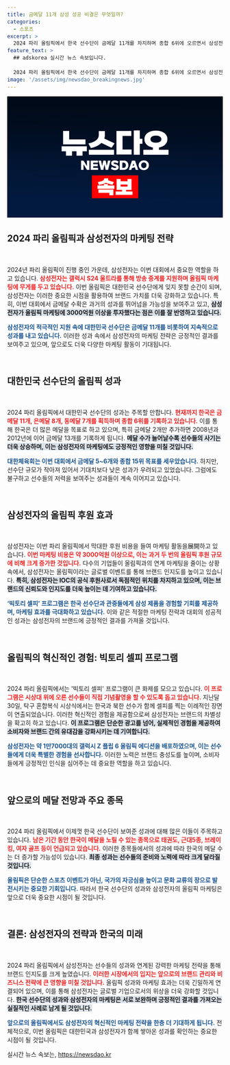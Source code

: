 ```yaml
---
title: 금메달 11개 삼성 성공 비결은 무엇일까?
categories:
  - 스포츠
excerpt: >
  2024 파리 올림픽에서 한국 선수단이 금메달 11개를 차지하며 종합 6위에 오르면서 삼성전자는 올림픽 마케팅의 효과를 톡톡히 보고 있다. 빅토리 셀피 프로그램이 화제를 모으는 가운데, 삼성의 후원은 과거보다 세 배 늘어난 3000억원을 기록했다.
feature_text: >
  ## adskorea 실시간 뉴스 속보입니다.

  2024 파리 올림픽에서 한국 선수단이 금메달 11개를 차지하며 종합 6위에 오르면서 삼성전자는 올림픽 마케팅의 효과를 톡톡히 보고 있다. 빅토리 셀피 프로그램이 화제를 모으는 가운데, 삼성의 후원은 과거보다 세 배 늘어난 3000억원을 기록했다.
image: '/assets/img/newsdao_breakingnews.jpg'
---
```


<p><img src="/assets/img/newsdao_breakingnews.jpg" alt="adskorea 속보" /></p>

<h2 data-ke-size="size26">2024 파리 올림픽과 삼성전자의 마케팅 전략</h2>

<p data-ke-size="size16">&nbsp;</p>

<p>2024년 파리 올림픽이 진행 중인 가운데, 삼성전자는 이번 대회에서 중요한 역할을 하고 있습니다. <b><span style="color: #ee2323;">삼성전자는 갤럭시 S24 울트라를 통해 방송 중계를 지원하며 올림픽 마케팅에 무게를 두고 있습니다.</span></b> 이번 올림픽은 대한민국 선수단에게 잊지 못할 순간이 되며, 삼성전자는 이러한 중요한 시점을 활용하여 브랜드 가치를 더욱 강화하고 있습니다. 특히, 이번 대회에서 금메달 수확은 과거의 성과를 뛰어넘을 가능성을 보여주고 있고, <b><span style="background-color: #21538527;">삼성전자가 올림픽 마케팅에 3000억원 이상을 투자했다는 점은 이를 잘 반영하고 있습니다.</span></b></p>

<p><b><span style="color: #1a5490;">삼성전자의 적극적인 지원 속에 대한민국 선수단은 금메달 11개를 비롯하여 지속적으로 성과를 내고 있습니다.</span></b> 이러한 성과 속에서 삼성전자의 마케팅 전략은 긍정적인 결과를 보여주고 있으며, 앞으로도 더욱 다양한 마케팅 활동이 기대됩니다.</p>

<p data-ke-size="size16">&nbsp;</p>

<h2 data-ke-size="size26">대한민국 선수단의 올림픽 성과</h2>

<p data-ke-size="size16">&nbsp;</p>

<p>2024 파리 올림픽에서 대한민국 선수단의 성과는 주목할 만합니다. <b><span style="color: #ee2323;">현재까지 한국은 금메달 11개, 은메달 8개, 동메달 7개를 획득하며 종합 6위를 기록하고 있습니다.</span></b> 이를 통해 한국은 더 많은 메달을 목표로 하고 있으며, 특히 금메달 2개만 추가하면 2008년과 2012년에 이어 금메달 13개를 기록하게 됩니다. <b><span style="background-color: #21538527;">메달 수가 늘어날수록 선수들의 사기는 더욱 상승하며, 이는 삼성전자의 마케팅에도 긍정적인 영향을 미칠 것입니다.</span></b></p>

<p><b><span style="color: #1a5490;">대한체육회는 이번 대회에서 금메달 5~6개와 종합 15위 목표를 세우았습니다.</span></b> 하지만, 선수단 규모가 작아져 있어서 기대치보다 낮은 성과가 우려되고 있었습니다. 그럼에도 불구하고 선수들의 저력을 보여주는 성과들이 계속 이어지고 있습니다.</p>

<p data-ke-size="size16">&nbsp;</p>

<h2 data-ke-size="size26">삼성전자의 올림픽 후원 효과</h2>

<p data-ke-size="size16">&nbsp;</p>

<p>삼성전자는 이번 파리 올림픽에서 막대한 후원 비용을 들여 마케팅 활동을展開하고 있습니다. <b><span style="color: #ee2323;">이번 마케팅 비용은 약 3000억원 이상으로, 이는 과거 두 번의 올림픽 후원 규모에 비해 크게 증가한 것입니다.</span></b> 다수의 기업들이 올림픽과의 연계 마케팅을 줄이는 상황 속에서, 삼성전자는 올림픽이라는 글로벌 이벤트를 통해 브랜드 인지도를 높이고 있습니다. <b><span style="background-color: #21538527;">특히, 삼성전자는 IOC의 공식 후원사로서 독점적인 위치를 차지하고 있으며, 이는 브랜드의 신뢰도와 인지도를 더욱 높이는 데 기여하고 있습니다.</span></b></p>

<p><b><span style="color: #1a5490;">‘빅토리 셀피’ 프로그램은 한국 선수단과 관중들에게 삼성 제품을 경험할 기회를 제공하며, 마케팅 효과를 극대화하고 있습니다.</span></b> 이와 같은 적절한 마케팅 전략과 대회의 성공적인 성과는 삼성전자의 브랜드에 긍정적인 결과를 가져올 것입니다.</p>

<p data-ke-size="size16">&nbsp;</p>

<h2 data-ke-size="size26">올림픽의 혁신적인 경험: 빅토리 셀피 프로그램</h2>

<p data-ke-size="size16">&nbsp;</p>

<p>2024 파리 올림픽에서는 '빅토리 셀피' 프로그램이 큰 화제를 모으고 있습니다. <b><span style="color: #ee2323;">이 프로그램은 시상대 위에 오른 선수들이 직접 기념촬영을 할 수 있도록 돕고 있습니다.</span></b> 지난달 30일, 탁구 혼합복식 시상식에서는 한국과 북한 선수가 함께 셀피를 찍는 이례적인 장면이 연출되었습니다. 이러한 혁신적인 경험을 제공함으로써 삼성전자는 브랜드의 차별성을 확고히 하고 있습니다. <b><span style="background-color: #21538527;">이 프로그램은 단순한 광고를 넘어, 실제적인 경험을 제공하여 소비자와 브랜드 간의 유대감을 강화시키는 데 기여합니다.</span></b></p>

<p><b><span style="color: #1a5490;">삼성전자는 약 1만7000대의 갤럭시 Z 플립 6 올림픽 에디션을 배포하였으며, 이는 선수들에게 더욱 특별한 경험을 선사합니다.</span></b> 이러한 노력은 브랜드 충성도를 높이며, 소비자들에게 긍정적인 인식을 심어주는 데 중요한 역할을 하고 있습니다.</p>

<p data-ke-size="size16">&nbsp;</p>

<h2 data-ke-size="size26">앞으로의 메달 전망과 주요 종목</h2>

<p data-ke-size="size16">&nbsp;</p>

<p>2024 파리 올림픽에서 이제껏 한국 선수단이 보여준 성과에 대해 많은 이들이 주목하고 있습니다. <b><span style="color: #ee2323;">남은 기간 동안 한국이 메달을 노릴 수 있는 종목으로 태권도, 근대5종, 브레이킹, 여자 골프 등이 언급되고 있습니다.</span></b> 이러한 종목들에서의 성과에 따라 한국의 메달 수는 더 증가할 가능성이 있습니다. <b><span style="background-color: #21538527;">최종 성과는 선수들의 준비와 노력에 따라 크게 달라질 것입니다.</span></b></p>

<p><b><span style="color: #1a5490;">올림픽은 단순한 스포츠 이벤트가 아닌, 국가의 자긍심을 높이고 문화 교류의 장으로 발전시키는 중요한 기회입니다.</span></b> 따라서 한국 선수단의 성과와 삼성전자의 올림픽 마케팅은 앞으로 더욱 중요한 시점이 될 것입니다. </p>

<p data-ke-size="size16">&nbsp;</p>

<h2 data-ke-size="size26">결론: 삼성전자의 전략과 한국의 미래</h2>

<p data-ke-size="size16">&nbsp;</p>

<p>2024 파리 올림픽에서 삼성전자는 선수들의 성과와 연계된 강력한 마케팅 전략을 통해 브랜드 인지도를 크게 높였습니다. <b><span style="color: #ee2323;">이러한 시장에서의 입지는 앞으로의 브랜드 관리와 비즈니스 전략에 큰 영향을 미칠 것입니다.</span></b> 올림픽 성과와 마케팅 효과는 더욱 긴밀하게 연결되어 있으며, 이를 통해 삼성전자는 글로벌 기업으로서의 위상을 더욱 강화할 것입니다. <b><span style="background-color: #21538527;">한국 선수단의 성과와 삼성전자의 마케팅은 서로 보완하며 긍정적인 결과를 가져오는 실질적인 사례로 남게 될 것입니다.</span></b></p>

<p><b><span style="color: #1a5490;">앞으로의 올림픽에서도 삼성전자의 혁신적인 마케팅 전략을 한층 더 기대하게 됩니다.</span></b> 전체적으로, 이번 올림픽은 대한민국과 삼성전자가 함께 쌓아온 성과를 확인하는 중요한 시점이 될 것입니다.</p>
실시간 뉴스 속보는, <a href="https://newsdao.kr" rel="dofollow">https://newsdao.kr</a>



